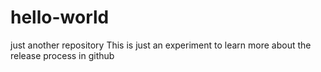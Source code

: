 # hello-world
just another repository
This is just an experiment to learn more about the release process in github
